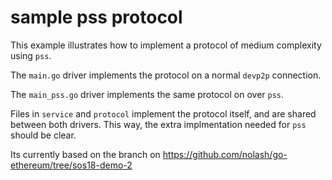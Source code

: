 # sample pss protocol

This example illustrates how to implement a protocol of medium complexity using `pss`.

The `main.go` driver implements the protocol on a normal `devp2p` connection. 

The `main_pss.go` driver implements the same protocol on over `pss`.

Files in `service` and `protocol` implement the protocol itself, and are shared between both drivers. This way, the extra implmentation needed for `pss` should be clear.

Its currently based on the branch on https://github.com/nolash/go-ethereum/tree/sos18-demo-2
